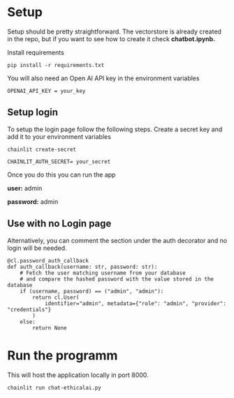 # Setup
Setup should be pretty straightforward. The vectorstore is already created in the repo, but if you want to see how to create it check **chatbot.ipynb.**

Install requirements

```
pip install -r requirements.txt
```

You will also need an Open AI API key in the environment variables
```
OPENAI_API_KEY = your_key
```
## Setup login
To setup the login page follow the following steps. 
Create a secret key and add it to your environment variables
```
chainlit create-secret
```

```
CHAINLIT_AUTH_SECRET= your_secret
```
Once you do this you can run the app

**user:** admin

**password:** admin
## Use with no Login page
Alternatively, you can comment the section under the auth decorator and no login will be needed.
```
@cl.password_auth_callback
def auth_callback(username: str, password: str):
    # Fetch the user matching username from your database
    # and compare the hashed password with the value stored in the database
    if (username, password) == ("admin", "admin"):
        return cl.User(
            identifier="admin", metadata={"role": "admin", "provider": "credentials"}
        )
    else:
        return None
```

# Run the programm
This will host the application locally in port 8000.

```
chainlit run chat-ethicalai.py
```
